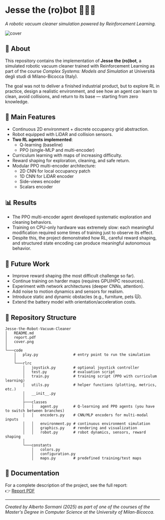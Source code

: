 # Jesse the (ro)bot 🤠🤖🧹
*A robotic vacuum cleaner simulation powered by Reinforcement Learning.*

![cover](images/cover.png)

## 🚀 About
This repository contains the implementation of **Jesse the (ro)bot**, a simulated robotic vacuum cleaner trained with Reinforcement Learning as part of the course *Complex Systems: Models and Simulation* at Università degli studi di Milano-Bicocca (Italy).  

The goal was not to deliver a finished industrial product, but to explore RL in practice, design a realistic environment, and see how an agent can learn to clean, avoid collisions, and return to its base — starting from zero knowledge.

## 🧠 Main Features
- Continuous 2D environment + discrete occupancy grid abstraction.
- Robot equipped with LiDAR and collision sensors.
- **Two RL agents implemented**:  
  - Q-learning (baseline)  
  - PPO (single-MLP and multi-encoder)  
- Curriculum learning with maps of increasing difficulty.  
- Reward shaping for exploration, cleaning, and safe return.  
- Modular PPO multi-encoder architecture:  
  - 2D CNN for local occupancy patch  
  - 1D CNN for LiDAR encoder  
  - Side-views encoder  
  - Scalars encoder  

## 📊 Results
- The PPO multi-encoder agent developed systematic exploration and cleaning behaviors.  
- Training on CPU-only hardware was extremely slow: each meaningful modification required some times of training just to observe its effect.  
- Despite this, the project demonstrated how RL, careful reward shaping, and structured state encoding can produce meaningful autonomous behavior.

## 🔮 Future Work
- Improve reward shaping (the most difficult challenge so far).  
- Continue training on harder maps (requires GPU/HPC resources).  
- Experiment with network architectures (deeper CNNs, attention).  
- Add noise to motion dynamics and sensors for realism.  
- Introduce static and dynamic obstacles (e.g., furniture, pets 🐱).  
- Extend the battery model with orientation/acceleration costs.  

## 📂 Repository Structure
```
Jesse-the-Robot-Vacuum-Cleaner
│   README.md
│   report.pdf
│   cover.png
│
└───code
    │   play.py                # entry point to run the simulation
    │
    └───rlrc
        │   joystick.py        # optional joystick controller
        │   test.py            # evaluation script
        │   train.py           # training script (PPO with curriculum learning)
        │   utils.py           # helper functions (plotting, metrics, etc.)
        │   __init__.py
        │
        ├───classes
        │   │   agent.py       # Q-learning and PPO agents (you have to switch between branches)
        │   │   encoders.py    # CNN/MLP encoders for multi-modal inputs
        │   │   environment.py # continuous environment simulation
        │   │   graphics.py    # rendering and visualization
        │   │   robot.py       # robot dynamics, sensors, reward shaping
        │
        └───constants
            │   colors.py
            │   configuration.py
            │   maps.py        # predefined training/test maps
```

## 📖 Documentation
For a complete description of the project, see the full report:  
👉 [Report PDF](./report.pdf)

---

*Created by Alberto Sormani (2025) as part of one of the courses of the Master's Degree in Computer Science at the University of Milan-Bicocca.*
